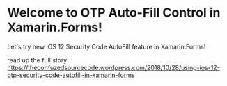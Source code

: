 Welcome to OTP Auto-Fill Control in Xamarin.Forms!
===========

Let's try new iOS 12 Security Code AutoFill feature in Xamarin.Forms!

read up the full story: https://theconfuzedsourcecode.wordpress.com/2018/10/28/using-ios-12-otp-security-code-autofill-in-xamarin-forms